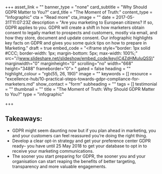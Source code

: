 +++
asset_link = ""
banner_type = "none"
card_subtitle = "Why Should GDPR Matter to You?"
card_title = "The Moment of Truth:"
content_type = "Infographic"
cta = "Read more"
cta_image = ""
date = 2017-05-31T11:07:23Z
description = "Are you marketing to European citizens? If so, GDPR applies to you. GDPR will create a shift in how marketers obtain consent to legally market to prospects and customers, mostly via email, and how they store, document and update consent. Our infographic highlights key facts on GDPR and gives you some quick tips on how to prepare in Marketing."
draft = true
embed_code = "<iframe style=\"border: 1px solid #CCC; border-width: 1px; margin-bottom: 5px; max-width: 100%;\" src=\"//www.slideshare.net/slideshow/embed_code/key/iC4ZdHMuIuQSS\" marginwidth=\"0\" marginheight=\"0\" scrolling=\"no\" width=\"668\" height=\"3488\" frameborder=\"0\"> </iframe>"
gated = false
heading = ""
highlight_colour = "rgb(55, 26, 190)"
image = ""
keywords = []
resource = "excellence-hub/10-practical-steps-towards-gdpr-compliance-for-marketers.md"
show_contact = "form"
subheading = ""
tags = []
testimonial = ""
thumbnail = ""
title = "The Moment of Truth: Why Should GDPR Matter to You?"
type = "infographic"

+++
## Takeaways:

* GDPR might seem daunting now but if you plan ahead in marketing, you and your customers can feel reassured you’re doing the right thing.
* Develop a clear opt-in strategy and get your preference center GDPR ready– you have until 25 May 2018 to get your database to opt in to receive your marketing communications.
* The sooner you start preparing for GDPR, the sooner you and your organisation can start reaping the benefits of better targeting, transparency and more valuable engagements.